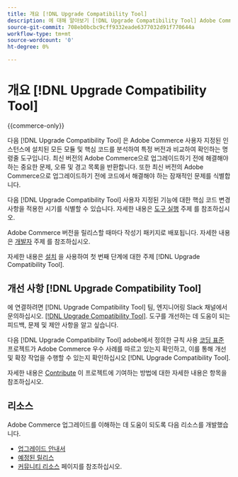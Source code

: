 ```yaml
---
title: 개요 [!DNL Upgrade Compatibility Tool]
description: 에 대해 알아보기 [!DNL Upgrade Compatibility Tool] Adobe Commerce 프로젝트에 어떻게 도움을 줄 수 있습니까?
source-git-commit: 708eb0bcbc9cff9332eade6377032d91f770644a
workflow-type: tm+mt
source-wordcount: '0'
ht-degree: 0%

---
```



# 개요 [!DNL Upgrade Compatibility Tool]

{{commerce-only}}

다음 [!DNL Upgrade Compatibility Tool] 은 Adobe Commerce 사용자 지정된 인스턴스에 설치된 모든 모듈 및 핵심 코드를 분석하여 특정 버전과 비교하여 확인하는 명령줄 도구입니다. 최신 버전의 Adobe Commerce으로 업그레이드하기 전에 해결해야 하는 중요한 문제, 오류 및 경고 목록을 반환합니다. 또한 최신 버전의 Adobe Commerce으로 업그레이드하기 전에 코드에서 해결해야 하는 잠재적인 문제를 식별합니다.

다음 [!DNL Upgrade Compatibility Tool] 사용자 지정된 기능에 대한 핵심 코드 변경 사항을 적용한 시기를 식별할 수 있습니다. 자세한 내용은 [도구 실행](../upgrade-compatibility-tool/run.md) 주제 를 참조하십시오.

Adobe Commerce 버전을 릴리스할 때마다 작성기 패키지로 배포됩니다. 자세한 내용은 [개발자](../upgrade-compatibility-tool/developer.md) 주제 를 참조하십시오.

자세한 내용은 [설치](../upgrade-compatibility-tool/install.md) 을 사용하여 첫 번째 단계에 대한 주제 [!DNL Upgrade Compatibility Tool].

## 개선 사항 [!DNL Upgrade Compatibility Tool]

에 연결하려면 [!DNL Upgrade Compatibility Tool] 팀, 엔지니어링 Slack 채널에서 문의하십시오. [[!DNL Upgrade Compatibility Tool]](https://magentocommeng.slack.com/archives/C019Y143U9F). 도구를 개선하는 데 도움이 되는 피드백, 문제 및 제안 사항을 알고 싶습니다.

다음 [!DNL Upgrade Compatibility Tool] adobe에서 정의한 규칙 사용 [코딩 표준](https://devdocs.magento.com/guides/v2.4/coding-standards/bk-coding-standards.html) 프로젝트가 Adobe Commerce 우수 사례를 따르고 있는지 확인하고, 이를 통해 개선 및 확장 작업을 수행할 수 있는지 확인하십시오 [!DNL Upgrade Compatibility Tool].

자세한 내용은 [Contribute](https://devdocs.magento.com/guides/v2.4/coding-standards/contributing.html)  이 프로젝트에 기여하는 방법에 대한 자세한 내용은 항목을 참조하십시오.

## 리소스

Adobe Commerce 업그레이드를 이해하는 데 도움이 되도록 다음 리소스를 개발했습니다.

- [업그레이드 안내서](https://experienceleague.adobe.com/docs/commerce-operations/upgrade-guide/overview.html)
- [예정된 릴리스](https://devdocs.magento.com/release/)
- [커뮤니티 리소스](https://devdocs.magento.com/community/resources/resources.html) 페이지를 참조하십시오.
